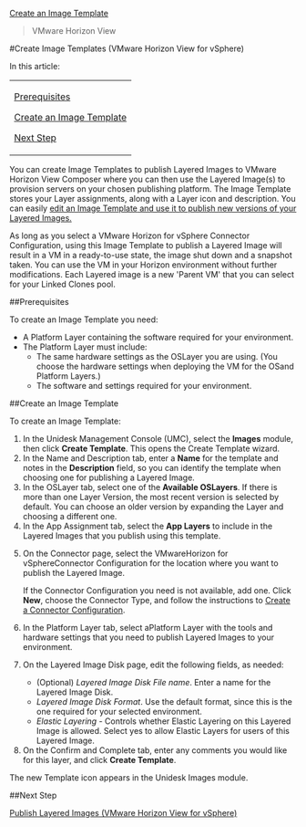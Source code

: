 [Create an Image Template](layered_images_create_template_co4)
 > VMware Horizon View
#Create Image Templates (VMware Horizon View for vSphere) 
In this article:
<table>            <col></col>            <tbody>                <tr>                    <td>                        <p><a href="#Pre"> Prerequisites</a>                        </p>                        <p><a href="#Cr_Temp"> Create an Image Template</a>                        </p>                        <p><a href="#Next"> Next Step</a>                        </p>                    </td>                </tr>            </tbody>        </table>
You can create Image Templates to publish Layered Images to VMware Horizon View Composer where you can then use the Layered Image(s) to provision servers on your chosen publishing platform. The Image Template stores your Layer assignments, along with a Layer icon and description. You can easily [edit an Image Template](layered_images_manage_template_co4.htm#Ed_Temp)[ and use it to publish new versions of your Layered Images. ](layered_images_manage_template_co4.htm#Ed_Temp)
As long as you select a VMware Horizon for vSphere Connector Configuration, using this Image Template to publish a Layered Image will result in a VM in a ready-to-use state, the image shut down and a snapshot taken. You can use the VM in your Horizon environment without further modifications. Each Layered image is a new 'Parent VM' that you can select for your Linked Clones pool.
##Prerequisites<a name="Pre"></a>
To create an Image Template you need:
<ul>            <li>A Platform Layer containing the software required for your environment.</li>            <li>The Platform Layer must include:<ul><li> The same hardware settings as the OSLayer you are using. (You choose the hardware settings when deploying the VM for the OSand Platform Layers.)</li><li>The software and settings required for your environment.</li></ul></li>        </ul>
##Create an Image Template<a name="Cr_Temp"></a>
To create an Image Template:
<ol>            <li>In the Unidesk Management Console (UMC), select the <b>Images</b> module, then click <b>Create Template</b>. This opens the Create Template wizard.</li>            <li>In the Name and Description tab, enter a <b>Name</b> for the template and notes in the <b>Description</b> field, so you can identify the template when choosing one for publishing a Layered Image. </li>            <li>In the OSLayer tab, select one of the <b>Available OSLayers</b>. If there is more than one Layer Version, the most recent version is selected by default. You can choose an older version by expanding the Layer and choosing a different one.</li>            <li>In the App Assignment tab, select the <b>App Layers</b> to include in the Layered Images that you publish using this template.</li>            <li>                <p>On the Connector page, select the VMwareHorizon for vSphereConnector Configuration for the location where you want to publish the Layered Image. </p>                <p>If the Connector Configuration you need is not available, add one. Click <b>New</b>, choose the Connector Type, and follow the instructions to <a href="connector_config_fields_vw4.htm">Create a Connector Configuration</a>.</p>            </li>            <li>                <p>In the Platform Layer tab, select aPlatform Layer with the tools and hardware settings that you need to publish Layered Images to your environment. </p>            </li>            <li>                <p>On the Layered Image Disk page, edit the following fields, as needed:</p>                <ul>                    <li>(Optional) <i>Layered Image Disk File name</i>. Enter a name for the Layered Image Disk.</li>                    <li><i>Layered Image Disk Format</i>. Use the default format, since this is the one required for your selected environment. </li>                    <li><i>Elastic Layering</i> - Controls whether Elastic Layering  on this Layered Image is allowed. Select yes to allow Elastic Layers for users of this Layered Image.</li>                </ul>            </li>            <li>On the Confirm and Complete tab, enter any comments you would like for this layer, and click <b>Create Template</b>.</li>        </ol>
The new Template icon appears in the Unidesk Images module. 
##Next Step<a name="Next"></a>
[ Publish Layered Images (VMware Horizon View for vSphere) ](layered_images_publish_vw4)[        ](layered_images_publish_vw4)
